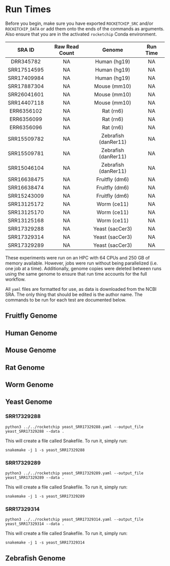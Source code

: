 # Run Times

Before you begin, make sure you have exported `ROCKETCHIP_SRC` and/or `ROCKETCHIP_DATA` or add them onto the ends of the commands as arguments. Also ensure that you are in the activated `rocketchip` Conda environment.

| SRA ID      | Raw Read Count | Genome               | Run Time |
| :---------: | :------------: | :------------------: | :------: |
| DRR345782   |       NA       | Human (hg19)         |    NA    |
| SRR17514595 |       NA       | Human (hg19)         |    NA    | 
| SRR17409984 |       NA       | Human (hg19)         |    NA    |
| SRR17887304 |       NA       | Mouse (mm10)         |    NA    |
| SRR26041601 |       NA       | Mouse (mm10)         |    NA    |
| SRR14407118 |       NA       | Mouse (mm10)         |    NA    |
| ERR6356102  |       NA       | Rat (rn6)            |    NA    |
| ERR6356099  |       NA       | Rat (rn6)            |    NA    |
| ERR6356096  |       NA       | Rat (rn6)            |    NA    |
| SRR15509782 |       NA       | Zebrafish (danRer11) |    NA    |
| SRR15509781 |       NA       | Zebrafish (danRer11) |    NA    |
| SRR15046104 |       NA       | Zebrafish (danRer11) |    NA    |
| SRR16638475 |       NA       | Fruitfly (dm6)       |    NA    |
| SRR16638474 |       NA       | Fruitfly (dm6)       |    NA    |
| SRR15243009 |       NA       | Fruitfly (dm6)       |    NA    |
| SRR13125172 |       NA       | Worm (ce11)          |    NA    |
| SRR13125170 |       NA       | Worm (ce11)          |    NA    |
| SRR13125168 |       NA       | Worm (ce11)          |    NA    |
| SRR17329288 |       NA       | Yeast (sacCer3)      |    NA    |
| SRR17329314 |       NA       | Yeast (sacCer3)      |    NA    |
| SRR17329289 |       NA       | Yeast (sacCer3)      |    NA    |

These experiments were run on an HPC with 64 CPUs and 250 GB of memory available. However, jobs were run without being parallelized (i.e. one job at a time). Additionally, genome copies were deleted between runs using the same genome to ensure that run time accounts for the full workflow.

All `yaml` files are formatted for use, as data is downloaded from the NCBI SRA. The only thing that should be edited is the author name. The commands to be run for each test are documented below.

## Fruitfly Genome

## Human Genome

## Mouse Genome

## Rat Genome

## Worm Genome

## Yeast Genome 

### SRR17329288

```
python3 ../../rocketchip yeast_SRR17329288.yaml --output_file  yeast_SRR17329288 --data .
```

This will create a file called Snakefile. To run it, simply run:

```
snakemake -j 1 -s yeast_SRR17329288
```

### SRR17329289

```
python3 ../../rocketchip yeast_SRR17329289.yaml --output_file  yeast_SRR17329289 --data .
```

This will create a file called Snakefile. To run it, simply run:

```
snakemake -j 1 -s yeast_SRR17329289
```

### SRR17329314

```
python3 ../../rocketchip yeast_SRR17329314.yaml --output_file  yeast_SRR17329314 --data .
```

This will create a file called Snakefile. To run it, simply run:

```
snakemake -j 1 -s yeast_SRR17329314
```

## Zebrafish Genome
